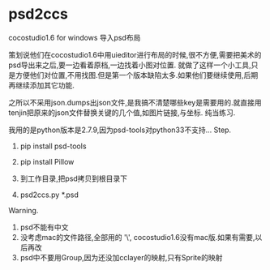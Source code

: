 # psd2ccs
cocostudio1.6 for windows 导入psd布局

策划说他们在cocostudio1.6中用uieditor进行布局的时候,很不方便,需要把美术的psd导出来之后,要一边看着原档,一边找着小图对位置.
就做了这样一个小工具,只是方便他们对位置,不用找图.但是第一个版本缺陷太多.如果他们要继续使用,后期再继续添加其它功能.

之所以不采用json.dumps出json文件,是我搞不清楚哪些key是需要用的.就直接用tenjin把原来的json文件替换关键的几个值,如图片链接,与坐标.
纯当练习.

我用的是python版本是2.7.9,因为psd-tools对python33不支持...
Step.

1.  pip install psd-tools

2.  pip install Pillow

3.  到工作目录,把psd拷贝到根目录下

4.  psd2ccs.py *.psd

Warning.

1.  psd不能有中文
2.  没考虑mac的文件路径,全部用的 '\\', cocostudio1.6没有mac版.如果有需要,以后再改
3.  psd中不要用Group,因为还没加cclayer的映射,只有Sprite的映射

